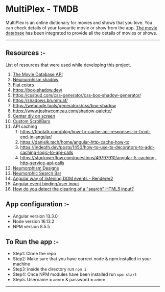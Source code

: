 # MultiPlex - TMDB

MultiPlex is an online dictionary for movies and shows that you love. You can check details of your favourite movie or
show from the app.
[The movie database](https://www.themoviedb.org/) has been integrated to provide all the details of movies or shows.

---

## Resources :-

List of resources that were used while developing this project.

1. [The Movie Database API](https://developers.themoviedb.org/3/getting-started/authentication)
2. [Neumorphism shadow](https://neumorphism.io/#e0e0e0)
3. [Flat colors](https://flatuicolors.com/)
4. https://box-shadow.dev/
5. https://cssbud.com/css-generator/css-box-shadow-generator/
6. https://shadows.brumm.af/
7. https://webcode.tools/generators/css/box-shadow
8. https://www.joshwcomeau.com/shadow-palette/
9. [Center div on screen](https://www.freecodecamp.org/news/how-to-center-anything-with-css-align-a-div-text-and-more/)
10. [Custom ScrollBars](https://ishadeed.com/article/custom-scrollbars-css/)
11. API caching
    1. https://fibotalk.com/blog/how-to-cache-api-responses-in-front-end-in-angular/
    2. https://danielk.tech/home/angular-http-cache-how-to
    3. https://indepth.dev/posts/1450/how-to-use-ts-decorators-to-add-caching-logic-to-api-calls
    4. https://stackoverflow.com/questions/49797910/angular-5-caching-http-service-api-calls
12. [Neumorphism Designs](https://appcode.app/15-css-neumorphism-design-examples-and-code/)
13. [Neumorphic Search Bar](https://codepen.io/tdtrung17693/pen/BaozOzQ)
14. [Angular way of listening DOM events - Renderer2](https://medium.com/claritydesignsystem/four-ways-of-listening-to-dom-events-in-angular-part-3-renderer2-listen-14c6fe052b59)
15. [Angular event binding/user input](https://angular.io/guide/user-input)
16. [How do you detect the clearing of a "search" HTML5 input?](https://stackoverflow.com/questions/2977023/how-do-you-detect-the-clearing-of-a-search-html5-input)

## App configuration :-

- Angular version 13.3.0
- Node version 16.13.2
- NPM version 8.5.5

## To Run the app :-

- Step1: Clone the repo
- Step2: Make sure that you have correct node & npm installed in your machine
- Step3: Inside the directory run ```npm i```
- Step4: Once NPM modules have been installed run ```npm start```
- Step5: Username = ```admin``` & password = ```admin```

--- 
